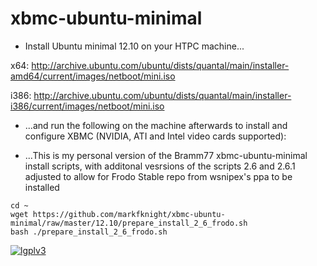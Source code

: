 xbmc-ubuntu-minimal
===================

* Install Ubuntu minimal 12.10 on your HTPC machine...

x64: http://archive.ubuntu.com/ubuntu/dists/quantal/main/installer-amd64/current/images/netboot/mini.iso

i386: http://archive.ubuntu.com/ubuntu/dists/quantal/main/installer-i386/current/images/netboot/mini.iso

* ...and run the following on the machine afterwards to install and configure XBMC (NVIDIA, ATI and Intel video cards supported):

* ...This is my personal version of the Bramm77 xbmc-ubuntu-minimal install scripts, with additonal vesrsions of the scripts 2.6 and 2.6.1 adjusted to allow for Frodo Stable repo from wsnipex's ppa to be installed

```
cd ~ 
wget https://github.com/markfknight/xbmc-ubuntu-minimal/raw/master/12.10/prepare_install_2_6_frodo.sh
bash ./prepare_install_2_6_frodo.sh
```

[![lgplv3](https://f.cloud.github.com/assets/3521959/153710/2745bbea-7601-11e2-8b61-c8ff3ef97d32.png)](http://www.gnu.org/licenses/lgpl.txt)
